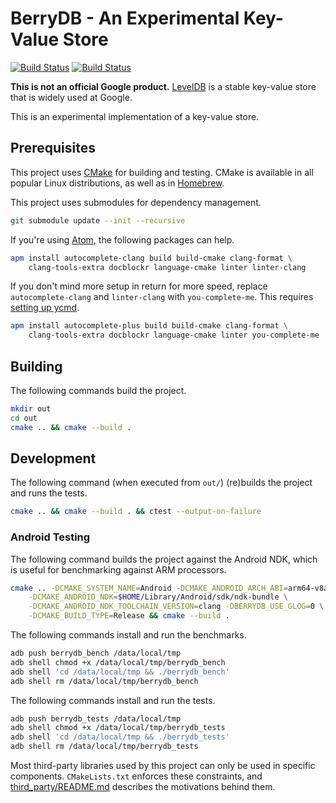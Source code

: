# BerryDB - An Experimental Key-Value Store

[![Build Status](https://travis-ci.org/google/berrydb.svg?branch=master)](https://travis-ci.org/google/berrydb)
[![Build Status](https://ci.appveyor.com/api/projects/status/rcys8rqbjpymauuu/branch/master?svg=true)](https://ci.appveyor.com/project/pwnall/berrydb)

**This is not an official Google product.**
[LevelDB](https://github.com/google/leveldb) is a stable key-value store that is
widely used at Google.

This is an experimental implementation of a key-value store.


## Prerequisites

This project uses [CMake](https://cmake.org/) for building and testing. CMake is
available in all popular Linux distributions, as well as in
[Homebrew](https://brew.sh/).

This project uses submodules for dependency management.

```bash
git submodule update --init --recursive
```

If you're using [Atom](https://atom.io/), the following packages can help.

```bash
apm install autocomplete-clang build build-cmake clang-format \
    clang-tools-extra docblockr language-cmake linter linter-clang
```

If you don't mind more setup in return for more speed, replace
`autocomplete-clang` and `linter-clang` with `you-complete-me`. This requires
[setting up ycmd](https://github.com/Valloric/ycmd#building).

```bash
apm install autocomplete-plus build build-cmake clang-format \
    clang-tools-extra docblockr language-cmake linter you-complete-me
```


## Building

The following commands build the project.

```bash
mkdir out
cd out
cmake .. && cmake --build .
```


## Development

The following command (when executed from `out/`) (re)builds the project and
runs the tests.

```bash
cmake .. && cmake --build . && ctest --output-on-failure
```

### Android Testing

The following command builds the project against the Android NDK, which is
useful for benchmarking against ARM processors.

```bash
cmake .. -DCMAKE_SYSTEM_NAME=Android -DCMAKE_ANDROID_ARCH_ABI=arm64-v8a \
    -DCMAKE_ANDROID_NDK=$HOME/Library/Android/sdk/ndk-bundle \
    -DCMAKE_ANDROID_NDK_TOOLCHAIN_VERSION=clang -DBERRYDB_USE_GLOG=0 \
    -DCMAKE_BUILD_TYPE=Release && cmake --build .
```

The following commands install and run the benchmarks.

```bash
adb push berrydb_bench /data/local/tmp
adb shell chmod +x /data/local/tmp/berrydb_bench
adb shell 'cd /data/local/tmp && ./berrydb_bench'
adb shell rm /data/local/tmp/berrydb_bench
```

The following commands install and run the tests.

```bash
adb push berrydb_tests /data/local/tmp
adb shell chmod +x /data/local/tmp/berrydb_tests
adb shell 'cd /data/local/tmp && ./berrydb_tests'
adb shell rm /data/local/tmp/berrydb_tests
```

Most third-party libraries used by this project can only be used in specific components. `CMakeLists.txt` enforces these constraints, and  [third_party/README.md](./third_party/README.md) describes the motivations
behind them.
